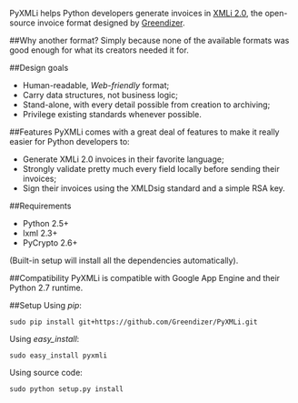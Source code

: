 PyXMLi helps Python developers generate invoices in [XMLi 2.0](http://www.xmli.org), the open-source invoice format designed by [Greendizer](http://greendizer.com).

##Why another format?
Simply because none of the available formats was good enough for what its creators needed it for.

##Design goals
-    Human-readable, *Web-friendly* format; 
-    Carry data structures, not business logic;
-    Stand-alone, with every detail possible from creation to archiving;
-    Privilege existing standards whenever possible.

##Features
PyXMLi comes with a great deal of features to make it really easier for Python developers to:

-    Generate XMLi 2.0 invoices in their favorite language;
-    Strongly validate pretty much every field locally before sending their invoices; 
-    Sign their invoices using the XMLDsig standard and a simple RSA key.

##Requirements

-    Python 2.5+
-    lxml 2.3+
-    PyCrypto 2.6+

(Built-in setup will install all the dependencies automatically).

##Compatibility
PyXMLi is compatible with Google App Engine and their Python 2.7 runtime.

##Setup
Using *pip*:

    sudo pip install git+https://github.com/Greendizer/PyXMLi.git

Using *easy_install*:

    sudo easy_install pyxmli
    
Using source code:

    sudo python setup.py install